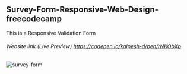 ## Survey-Form-Responsive-Web-Design-freecodecamp
This is a Responsive Validation Form
###### Website link (Live Preview) https://codepen.io/kalpesh-d/pen/rNKObXp

![survey-form](https://user-images.githubusercontent.com/38274099/199024691-e381c452-c8b1-4ead-bbfb-926f1acc4c47.png)
